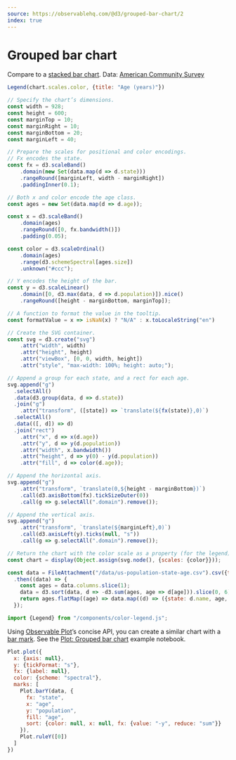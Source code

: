 ```yaml
---
source: https://observablehq.com/@d3/grouped-bar-chart/2
index: true
---
```


# Grouped bar chart

Compare to a [stacked bar chart](./stacked-bar-chart). Data: [American Community Survey](https://observablehq.com/@mbostock/working-with-the-census-api)

```js
Legend(chart.scales.color, {title: "Age (years)"})
```

```js echo
// Specify the chart’s dimensions.
const width = 928;
const height = 600;
const marginTop = 10;
const marginRight = 10;
const marginBottom = 20;
const marginLeft = 40;

// Prepare the scales for positional and color encodings.
// Fx encodes the state.
const fx = d3.scaleBand()
    .domain(new Set(data.map(d => d.state)))
    .rangeRound([marginLeft, width - marginRight])
    .paddingInner(0.1);

// Both x and color encode the age class.
const ages = new Set(data.map(d => d.age));

const x = d3.scaleBand()
    .domain(ages)
    .rangeRound([0, fx.bandwidth()])
    .padding(0.05);

const color = d3.scaleOrdinal()
    .domain(ages)
    .range(d3.schemeSpectral[ages.size])
    .unknown("#ccc");

// Y encodes the height of the bar.
const y = d3.scaleLinear()
    .domain([0, d3.max(data, d => d.population)]).nice()
    .rangeRound([height - marginBottom, marginTop]);

// A function to format the value in the tooltip.
const formatValue = x => isNaN(x) ? "N/A" : x.toLocaleString("en")

// Create the SVG container.
const svg = d3.create("svg")
    .attr("width", width)
    .attr("height", height)
    .attr("viewBox", [0, 0, width, height])
    .attr("style", "max-width: 100%; height: auto;");

// Append a group for each state, and a rect for each age.
svg.append("g")
  .selectAll()
  .data(d3.group(data, d => d.state))
  .join("g")
    .attr("transform", ([state]) => `translate(${fx(state)},0)`)
  .selectAll()
  .data(([, d]) => d)
  .join("rect")
    .attr("x", d => x(d.age))
    .attr("y", d => y(d.population))
    .attr("width", x.bandwidth())
    .attr("height", d => y(0) - y(d.population))
    .attr("fill", d => color(d.age));

// Append the horizontal axis.
svg.append("g")
    .attr("transform", `translate(0,${height - marginBottom})`)
    .call(d3.axisBottom(fx).tickSizeOuter(0))
    .call(g => g.selectAll(".domain").remove());

// Append the vertical axis.
svg.append("g")
    .attr("transform", `translate(${marginLeft},0)`)
    .call(d3.axisLeft(y).ticks(null, "s"))
    .call(g => g.selectAll(".domain").remove());

// Return the chart with the color scale as a property (for the legend).
const chart = display(Object.assign(svg.node(), {scales: {color}}));
```

```js echo
const data = FileAttachment("/data/us-population-state-age.csv").csv({typed: true})
  .then((data) => {
    const ages = data.columns.slice(1);
    data = d3.sort(data, d => -d3.sum(ages, age => d[age])).slice(0, 6);
    return ages.flatMap((age) => data.map((d) => ({state: d.name, age, population: d[age]})));
  });
```

```js echo
import {Legend} from "/components/color-legend.js";
```

Using [Observable Plot](https://observablehq.com/plot)’s concise API, you can create a similar chart with a [bar mark](https://observablehq.com/plot/marks/bar). See the [Plot: Grouped bar chart](https://observablehq.com/@observablehq/plot-grouped-bar-chart) example notebook.

```js echo
Plot.plot({
  x: {axis: null},
  y: {tickFormat: "s"},
  fx: {label: null},
  color: {scheme: "spectral"},
  marks: [
    Plot.barY(data, {
      fx: "state",
      x: "age",
      y: "population",
      fill: "age",
      sort: {color: null, x: null, fx: {value: "-y", reduce: "sum"}}
    }),
    Plot.ruleY([0])
  ]
})
```
